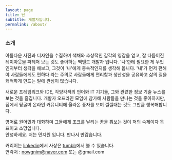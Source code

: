 ```yaml
---
layout: page
title: 난
subtitle: 개발자입니다.
permalink: /about/
---
```


### 소개
아름다운 사진과 디자인을 수집하며 색채와 추상적인 감각의 영감을 얻고, 잘 다듬어진 레이아웃을 파헤쳐 보는 것도 좋아하는 백엔드 개발자 입니다. '나'한테 필요한 게 무엇인지부터 생각을 해보고, 그것이 '나'에게 중속적인지를 생각해 봅니다. '내'가 먼저 편해야 사람들에게도 편하다 라는 주의로 사람들에게 편리함과 생산성을 공유하고 삶의 질을 쾌적하게 만드는 일에 관심이 많습니다.

새로운 프레임워크와 IDE, 각양각색의 언어와 IT 기기들, 그와 관련한 정보 기술 뉴스를 보는 것을 즐깁니다. 개발자 오프라인 모임에 참가해 사람들을 만나는 것을 좋아하지만, 집에서 뒹굴며 온라인 커뮤니티에 올라온 풍자를 보며 낄낄대는 것도 그만큼 행복해합니다.

영어로 원어민과 대화하며 그들에게 조크를 날리는 꿈을 꿔보는 것이 저의 숙제이자 목표이고 소망입니다.<br/>
안녕하세요. 저는 민지원 입니다. 만나서 반갑습니다.

커리어는 [linkedin](# "오른쪽 밑에 있어요")에서 사상은 [tumblr](# "오른쪽 밑에 있어요")에서 볼 수 있습니다.<br />
연락처 : nowgnim@naver.com 또는 @gmail.com
